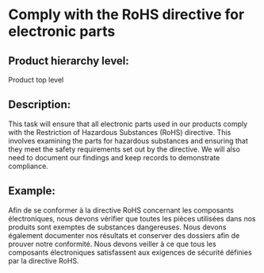 # Comply with the RoHS directive for electronic parts

## Product hierarchy level:
Product top level

## Description:
This task will ensure that all electronic parts used in our products comply with the Restriction of Hazardous Substances (RoHS) directive. This involves examining the parts for hazardous substances and ensuring that they meet the safety requirements set out by the directive. We will also need to document our findings and keep records to demonstrate compliance.

## Example:
Afin de se conformer à la directive RoHS concernant les composants électroniques, nous devons vérifier que toutes les pièces utilisées dans nos produits sont exemptes de substances dangereuses. Nous devons également documenter nos résultats et conserver des dossiers afin de prouver notre conformité. Nous devons veiller à ce que tous les composants électroniques satisfassent aux exigences de sécurité définies par la directive RoHS.
